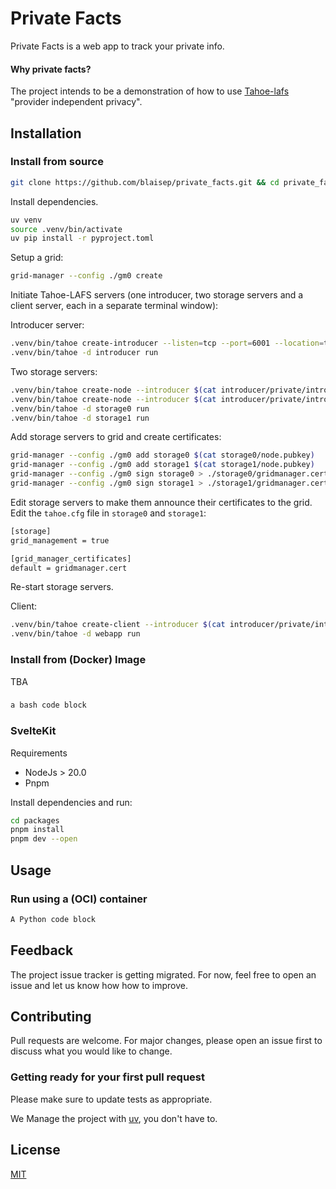 # Private Facts

Private Facts is a web app to track your private info. 

[//]: # (Tahoe Logo)

[//]: # (Badges: Build status,  UV, Python version, Downloads)

#### Why private facts?

The project intends to be a demonstration of how to use [Tahoe-lafs]()  "provider independent privacy".

## Installation

### Install from source

```bash
git clone https://github.com/blaisep/private_facts.git && cd private_facts
```

Install dependencies.

```sh
uv venv
source .venv/bin/activate
uv pip install -r pyproject.toml
```

Setup a grid:

```sh
grid-manager --config ./gm0 create
```

Initiate Tahoe-LAFS servers (one introducer, two storage servers and a client server, each in a separate terminal window):

Introducer server:

```sh
.venv/bin/tahoe create-introducer --listen=tcp --port=6001 --location=tcp:localhost:6001 ./introducer
.venv/bin/tahoe -d introducer run
```

Two storage servers:

```sh
.venv/bin/tahoe create-node --introducer $(cat introducer/private/introducer.furl) --nickname storage0 --webport 6101 --location tcp:localhost:6102 --port 6102 ./storage0
.venv/bin/tahoe create-node --introducer $(cat introducer/private/introducer.furl) --nickname storage1 --webport 6201 --location tcp:localhost:6202 --port 6202 ./storage1
.venv/bin/tahoe -d storage0 run
.venv/bin/tahoe -d storage1 run
```

Add storage servers to grid and create certificates:

```sh
grid-manager --config ./gm0 add storage0 $(cat storage0/node.pubkey)
grid-manager --config ./gm0 add storage1 $(cat storage1/node.pubkey)
grid-manager --config ./gm0 sign storage0 > ./storage0/gridmanager.cert 30
grid-manager --config ./gm0 sign storage1 > ./storage1/gridmanager.cert 30
```

Edit storage servers to make them announce their certificates to the grid. Edit the `tahoe.cfg` file in `storage0` and `storage1`:

```sh
[storage]
grid_management = true

[grid_manager_certificates]
default = gridmanager.cert
```

Re-start storage servers.

Client:

```sh
.venv/bin/tahoe create-client --introducer $(cat introducer/private/introducer.furl) --nickname webapp --webport 6301 --shares-total=3 --shares-needed=2 --shares-happy=3 ./webapp
.venv/bin/tahoe -d webapp run
```

### Install from (Docker) Image

TBA

### 

```bash
a bash code block
```

### SvelteKit

Requirements

- NodeJs > 20.0
- Pnpm

Install dependencies and run:

```sh
cd packages
pnpm install
pnpm dev --open
```

## Usage

### Run using a (OCI) container

```python
A Python code block
```

## Feedback

The project issue tracker is getting migrated. For now, feel free to open an issue and let us know how how to improve.

## Contributing

Pull requests are welcome. For major changes, please open an issue first
to discuss what you would like to change.

### Getting ready for your first pull request

Please make sure to update tests as appropriate.

We Manage the project with [uv](https://docs.astral.sh/uv/), you don't have to.

## License

[MIT](https://choosealicense.com/licenses/mit/)

[//]: # ( This file was inspired by https://www.makeareadme.com/ )
